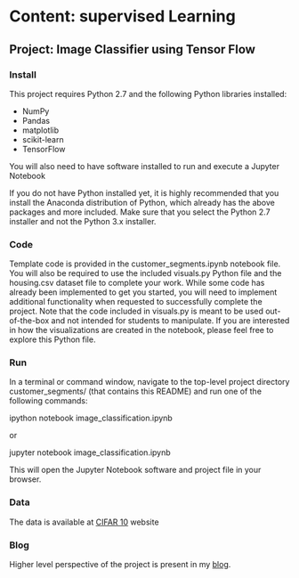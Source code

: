 # Content: supervised Learning

## Project: Image Classifier using Tensor Flow

### Install

This project requires Python 2.7 and the following Python libraries installed:

* NumPy
* Pandas
* matplotlib
* scikit-learn
* TensorFlow

You will also need to have software installed to run and execute a Jupyter Notebook

If you do not have Python installed yet, it is highly recommended that you install the Anaconda distribution of Python, which already has the above packages and more included. Make sure that you select the Python 2.7 installer and not the Python 3.x installer.

### Code

Template code is provided in the customer_segments.ipynb notebook file. You will also be required to use the included visuals.py Python file and the housing.csv dataset file to complete your work. While some code has already been implemented to get you started, you will need to implement additional functionality when requested to successfully complete the project. Note that the code included in visuals.py is meant to be used out-of-the-box and not intended for students to manipulate. If you are interested in how the visualizations are created in the notebook, please feel free to explore this Python file.

### Run

In a terminal or command window, navigate to the top-level project directory customer_segments/ (that contains this README) and run one of the following commands:

ipython notebook image_classification.ipynb

or

jupyter notebook image_classification.ipynb

This will open the Jupyter Notebook software and project file in your browser.

### Data

The data is available at [CIFAR 10](https://www.cs.toronto.edu/~kriz/cifar.html) website 

### Blog

Higher level perspective of the project is present in my [blog](https://pradeepsaiblog.wordpress.com/2017/09/24/another-blog-post/).

